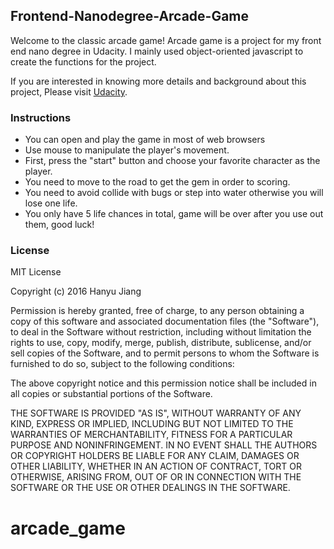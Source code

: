 ## Frontend-Nanodegree-Arcade-Game
Welcome to the classic arcade game! Arcade game is a project for my front end nano degree in Udacity. I mainly used object-oriented javascript to create the functions for the project.

If you are interested in knowing more details and background about this project, Please visit [Udacity](https://www.udacity.com/).

### Instructions
- You can open and play the game in most of web browsers
- Use mouse to manipulate the player's movement.
- First, press the "start" button and choose your favorite character as the player.
- You need to move to the road to get the gem in order to scoring.
- You need to avoid collide with bugs or step into water otherwise you will lose one life.
- You only have 5 life chances in total, game will be over after you use out them, good luck!

### License
MIT License

Copyright (c) 2016 Hanyu Jiang

Permission is hereby granted, free of charge, to any person obtaining a copy
of this software and associated documentation files (the "Software"), to deal
in the Software without restriction, including without limitation the rights
to use, copy, modify, merge, publish, distribute, sublicense, and/or sell
copies of the Software, and to permit persons to whom the Software is
furnished to do so, subject to the following conditions:

The above copyright notice and this permission notice shall be included in all
copies or substantial portions of the Software.

THE SOFTWARE IS PROVIDED "AS IS", WITHOUT WARRANTY OF ANY KIND, EXPRESS OR
IMPLIED, INCLUDING BUT NOT LIMITED TO THE WARRANTIES OF MERCHANTABILITY,
FITNESS FOR A PARTICULAR PURPOSE AND NONINFRINGEMENT. IN NO EVENT SHALL THE
AUTHORS OR COPYRIGHT HOLDERS BE LIABLE FOR ANY CLAIM, DAMAGES OR OTHER
LIABILITY, WHETHER IN AN ACTION OF CONTRACT, TORT OR OTHERWISE, ARISING FROM,
OUT OF OR IN CONNECTION WITH THE SOFTWARE OR THE USE OR OTHER DEALINGS IN THE
SOFTWARE.
# arcade_game
